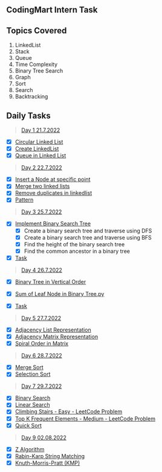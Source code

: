 ## CodingMart Intern Task

## Topics Covered
 1. LinkedList
 2. Stack
 3. Queue
 4. Time Complexity
 5. Binary Tree Search
 6. Graph
 7. Sort
 8. Search
 9. Backtracking
## Daily Tasks
 

> [Day 1 21.7.2022](https://github.com/kishorekumarcodingmart/Intern/tree/main/Day%201%2021.7.2022 "Day 1 21.7.2022")

 - [x] [Circular Linked List](https://github.com/kishorekumarcodingmart/Intern/blob/main/Day%201%2021.7.2022/Circular%20Linked%20List.py "Circular Linked List.py")
 - [x] [Create LinkedList](https://github.com/kishorekumarcodingmart/Intern/blob/main/Day%201%2021.7.2022/Create%20LinkedList.py "Create LinkedList.py")
 - [x] [Queue in Linked List](https://github.com/kishorekumarcodingmart/Intern/blob/main/Day%201%2021.7.2022/Queue%20in%20Linked%20List.py "Queue in Linked List.py")

> [Day 2 22.7.2022](https://github.com/kishorekumarcodingmart/Intern/tree/main/Day%202%2022.7.2022 "Day 2 22.7.2022")

 - [x] [Insert a Node at specific point](https://github.com/kishorekumarcodingmart/Intern/blob/main/Day%202%2022.7.2022/Insert%20a%20Node%20at%20specific%20point.py "Insert a Node at specific point.py")
 - [x] [Merge two linked lists](https://github.com/kishorekumarcodingmart/Intern/blob/main/Day%202%2022.7.2022/Merge%20two%20linked%20lists.py "Merge two linked lists.py")
 - [x] [Remove duplicates in linkedlist](https://github.com/kishorekumarcodingmart/Intern/blob/main/Day%202%2022.7.2022/Remove%20duplicates%20in%20linkedlist.py "Remove duplicates in linkedlist.py")
 - [x] [Pattern](https://github.com/kishorekumarcodingmart/Intern/blob/main/Day%202%2022.7.2022/pattern.py "pattern.py")

> [Day 3 25.7.2022](https://github.com/kishorekumarcodingmart/Intern/tree/main/Day%203%2025.7.2022 "Day 3 25.7.2022")

 - [x] [Implement Binary Search Tree](https://github.com/kishorekumarcodingmart/Intern/blob/main/Day%203%2025.7.2022/Implement%20Binary%20Search%20Tree.py "Implement Binary Search Tree.py")
	 - [x] Create a binary search tree and traverse using DFS
	 - [x] Create a binary search tree and traverse using BFS
	 - [x] Find the height of the binary search tree
	 - [x] Find the common ancestor in a binary tree
 - [x] [Task](https://github.com/kishorekumarcodingmart/Intern/blob/main/Day%203%2025.7.2022/task.py "task.py")

> [Day 4 26.7.2022](https://github.com/kishorekumarcodingmart/Intern/tree/main/Day%204%2026.7.2022 "Day 4 26.7.2022")

 - [x] [Binary Tree in Vertical Order](https://github.com/kishorekumarcodingmart/Intern/blob/main/Day%204%2026.7.2022/Binary%20Tree%20in%20Vertical%20Order.py "Binary Tree in Vertical Order.py")
 - [x] [Sum of Leaf Node in Binary Tree.py](https://github.com/kishorekumarcodingmart/Intern/blob/main/Day%204%2026.7.2022/Sum%20of%20Leaf%20Node%20in%20Binary%20Tree.py "Sum of Leaf Node in Binary Tree.py")
 - [x] [Task](https://github.com/kishorekumarcodingmart/Intern/blob/main/Day%204%2026.7.2022/task.py "task.py")

 

> [Day 5 27.7.2022](https://github.com/kishorekumarcodingmart/Intern/tree/main/Day%205%2027.7.2022 "Day 5 27.7.2022")

 - [x] [Adjacency List Representation](https://github.com/kishorekumarcodingmart/Intern/blob/main/Day%205%2027.7.2022/Adjacency%20List%20Representation.py "Adjacency List Representation.py")
 - [x] [Adjacency Matrix Representation](https://github.com/kishorekumarcodingmart/Intern/blob/main/Day%205%2027.7.2022/Adjacency%20Matrix%20Representation.py "Adjacency Matrix Representation.py") 
 - [x] [Spiral Order in Matrix](https://github.com/kishorekumarcodingmart/Intern/blob/main/Day%205%2027.7.2022/spiralOrder.py "spiralOrder.py")

> [Day 6 28.7.2022](https://github.com/kishorekumarcodingmart/Intern/tree/main/Day%206%2028.7.2022 "Day 6 28.7.2022")

 - [x] [Merge Sort](https://github.com/kishorekumarcodingmart/Intern/blob/main/Day%206%2028.7.2022/Merge%20Sort.py "Merge Sort.py")
 - [x] [Selection Sort](https://github.com/kishorekumarcodingmart/Intern/blob/main/Day%206%2028.7.2022/Selection%20Sort.py "Selection Sort.py")

> [Day 7 29.7.2022](https://github.com/kishorekumarcodingmart/Intern/tree/main/Day%207%2029.7.2022 "Day 7 29.7.2022")

 - [x] [Binary Search](https://github.com/kishorekumarcodingmart/Intern/blob/main/Day%207%2029.7.2022/Binary%20Search.py "Binary Search.py")
 - [x] [Linear Search](https://github.com/kishorekumarcodingmart/Intern/blob/main/Day%207%2029.7.2022/Linear%20Search.py "Linear Search.py") 
 - [x] [Climbing Stairs - Easy - LeetCode Problem](https://github.com/kishorekumarcodingmart/Intern/blob/main/Day%207%2029.7.2022/Climbing%20Stairs%20-%20Easy.py "Climbing Stairs - Easy.py")
 - [x] [Top K Frequent Elements - Medium - LeetCode Problem](https://github.com/kishorekumarcodingmart/Intern/blob/main/Day%207%2029.7.2022/Top%20K%20Frequent%20Elements%20-%20Medium.py "Top K Frequent Elements - Medium.py")
 - [x] [Quick Sort](https://github.com/kishorekumarcodingmart/Intern/blob/main/Day%207%2029.7.2022/Quick%20Sort.py "Quick Sort.py")

> [Day 9 02.08.2022](https://github.com/kishorekumarcodingmart/Intern/tree/main/Day%209%2002.08.2022 "Day 9 02.08.2022")

 - [x] [Z Algorithm](https://github.com/kishorekumarcodingmart/Intern/blob/main/Day%209%2002.08.2022/Z%20Algorithm.py "Z Algorithm.py")
 - [x] [Rabin-Karp String Matching](https://github.com/kishorekumarcodingmart/Intern/blob/main/Day%209%2002.08.2022/Rabin-Karp%20String%20Matching.py "Rabin-Karp String Matching.py")
 - [x] [Knuth-Morris-Pratt (KMP)](https://github.com/kishorekumarcodingmart/Intern/blob/main/Day%209%2002.08.2022/Knuth-Morris-Pratt%20(KMP).py "Knuth-Morris-Pratt (KMP).py")
